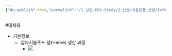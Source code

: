 ```yaml
---
{"dg-publish":true,"permalink":"/1.산업-테마-Study/2.산업/식음료픔 산업/Info_식료품/Heme/","created":"2024-11-20T21:02:28.246+09:00","updated":"2025-06-25T13:52:35.905+09:00"}
---
```


#대체육 

- 기본정보
	-  임파서블푸드 헴(Heme) 생산 과정
		- ![](https://i.imgur.com/tToAefU.png)
